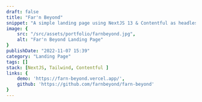 ```yaml
---
draft: false
title: "Far'n Beyond"
snippet: "A simple landing page using NextJS 13 & Contentful as headless CMS"
image: {
    src: "/src/assets/portfolio/farnbeyond.jpg",
    alt: "Far'n Beyond Landing Page"
}
publishDate: "2022-11-07 15:39"
category: "Landing Page"
tags: []
stack: [NextJS, Tailwind, Contentful ]
links: {
    demo: 'https://farn-beyond.vercel.app/',
    github: 'https://github.com/farnbeyond/farn-beyond'
}
---
```




